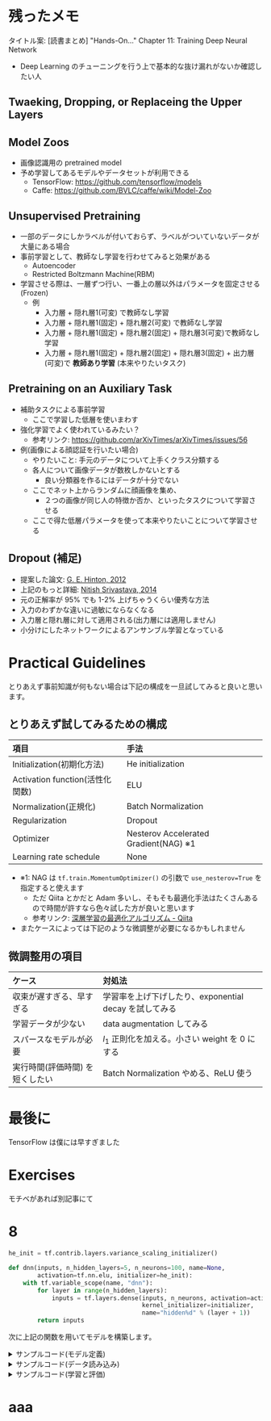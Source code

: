 # 残ったメモ

タイトル案: [読書まとめ] "Hands-On..." Chapter 11: Training Deep Neural Network

* Deep Learning のチューニングを行う上で基本的な抜け漏れがないか確認したい人


## Twaeking, Dropping, or Replaceing the Upper Layers



## Model Zoos

* 画像認識用の pretrained model
* 予め学習してあるモデルやデータセットが利用できる
  * TensorFlow: https://github.com/tensorflow/models
  * Caffe: https://github.com/BVLC/caffe/wiki/Model-Zoo

## Unsupervised Pretraining

* 一部のデータにしかラベルが付いておらず、ラベルがついていないデータが大量にある場合
* 事前学習として、教師なし学習を行わせてみると効果がある
  * Autoencoder
  * Restricted Boltzmann Machine(RBM)
* 学習させる際は、一層ずつ行い、一番上の層以外はパラメータを固定させる(Frozen)
  * 例
    * 入力層 + 隠れ層1(可変) で教師なし学習
    * 入力層 + 隠れ層1(固定) + 隠れ層2(可変) で教師なし学習
    * 入力層 + 隠れ層1(固定) + 隠れ層2(固定) + 隠れ層3(可変)で教師なし学習
    * 入力層 + 隠れ層1(固定) + 隠れ層2(固定) + 隠れ層3(固定) + 出力層(可変)で **教師あり学習** (本来やりたいタスク)

<!--
できれば図を用意したい
-->

## Pretraining on an Auxiliary Task

* 補助タスクによる事前学習
  * ここで学習した低層を使いまわす
* 強化学習でよく使われているみたい？
  * 参考リンク: https://github.com/arXivTimes/arXivTimes/issues/56
* 例(画像による顔認証を行いたい場合)
  * やりたいこと: 手元のデータについて上手くクラス分類する
  * 各人について画像データが数枚しかないとする
    * 良い分類器を作るにはデータが十分でない
  * ここでネット上からランダムに顔画像を集め、
    * ２つの画像が同じ人の特徴か否か、といったタスクについて学習させる
  * ここで得た低層パラメータを使って本来やりたいことについて学習させる



## Dropout (補足)

* 提案した論文: [G. E. Hinton, 2012](https://arxiv.org/pdf/1207.0580.pdf)
* 上記のもっと詳細: [Nitish Srivastava, 2014](http://jmlr.org/papers/volume15/srivastava14a/srivastava14a.pdf)
* 元の正解率が 95% でも 1-2% 上げちゃうくらい優秀な方法
* 入力のわずかな違いに過敏にならなくなる
* 入力層と隠れ層に対して適用される(出力層には適用しません)
* 小分けにしたネットワークによるアンサンブル学習となっている

# Practical Guidelines

とりあえず事前知識が何もない場合は下記の構成を一旦試してみると良いと思います。

## とりあえず試してみるための構成

|項目|手法|
|:-------------------------|:---------------------------------|
|Initialization(初期化方法) | He initialization |
|Activation function(活性化関数) | ELU |
|Normalization(正規化)| Batch Normalization |
|Regularization| Dropout |
|Optimizer| Nesterov Accelerated Gradient(NAG) ※1 |
|Learning rate schedule | None |

* ※1: NAG は `tf.train.MomentumOptimizer()` の引数で `use_nesterov=True` を指定すると使えます
  * ただ Qiita とかだと Adam 多いし、そもそも最適化手法はたくさんあるので時間が許すなら色々試した方が良いと思います
  * 参考リンク: [深層学習の最適化アルゴリズム - Qiita](https://qiita.com/ZoneTsuyoshi/items/8ef6fa1e154d176e25b8#adasecant-2017)
* またケースによっては下記のような微調整が必要になるかもしれません

## 微調整用の項目

| ケース | 対処法 |
|:----------------------------|:-----------------|
|収束が遅すぎる、早すぎる | 学習率を上げ下げしたり、exponential decay を試してみる |
|学習データが少ない | data augmentation してみる |
| スパースなモデルが必要 | $l_1$ 正則化を加える。小さい weight を 0 にする |
| 実行時間(評価時間) を短くしたい | Batch Normalization やめる、ReLU 使う |


# 最後に

TensorFlow は僕には早すぎました

# Exercises

モチベがあれば別記事にて

# 8




```Python
he_init = tf.contrib.layers.variance_scaling_initializer()

def dnn(inputs, n_hidden_layers=5, n_neurons=100, name=None,
        activation=tf.nn.elu, initializer=he_init):
    with tf.variable_scope(name, "dnn"):
        for layer in range(n_hidden_layers):
            inputs = tf.layers.dense(inputs, n_neurons, activation=activation,
                                     kernel_initializer=initializer,
                                     name="hidden%d" % (layer + 1))
        return inputs
```

次に上記の関数を用いてモデルを構築します。

<details><summary>サンプルコード(モデル定義)</summary><div>

```Python
n_inputs = 28 * 28 # MNIST
n_outputs = 5

reset_graph()

X = tf.placeholder(tf.float32, shape=(None, n_inputs), name="X")
y = tf.placeholder(tf.int64, shape=(None), name="y")

dnn_outputs = dnn(X)

logits = tf.layers.dense(dnn_outputs, n_outputs, kernel_initializer=he_init, name="logits")
Y_proba = tf.nn.softmax(logits, name="Y_proba")

learning_rate = 0.01

xentropy = tf.nn.sparse_softmax_cross_entropy_with_logits(labels=y, logits=logits)
loss = tf.reduce_mean(xentropy, name="loss")

optimizer = tf.train.AdamOptimizer(learning_rate)
training_op = optimizer.minimize(loss, name="training_op")

correct = tf.nn.in_top_k(logits, y, 1)
accuracy = tf.reduce_mean(tf.cast(correct, tf.float32), name="accuracy")

init = tf.global_variables_initializer()
saver = tf.train.Saver()
```


</div></details>

<details><summary>サンプルコード(データ読み込み)</summary><div>

```Python
from tensorflow.examples.tutorials.mnist import input_data
mnist = input_data.read_data_sets("/tmp/data/")

X_train1 = mnist.train.images[mnist.train.labels < 5]
y_train1 = mnist.train.labels[mnist.train.labels < 5]
X_valid1 = mnist.validation.images[mnist.validation.labels < 5]
y_valid1 = mnist.validation.labels[mnist.validation.labels < 5]
X_test1 = mnist.test.images[mnist.test.labels < 5]
y_test1 = mnist.test.labels[mnist.test.labels < 5]
```



</div></details>



<details><summary>サンプルコード(学習と評価)</summary><div>

```Python

```


</div></details>

<!--
以下は Chapter 12 の内容
Title: [読書まとめ] Distributin TensorFlow Across Devices and Servers
-->


<!--
以下は Chapter 13 の内容

[読書まとめ] Chapter 13: Convolutional Neural Networks

-->


# aaa
